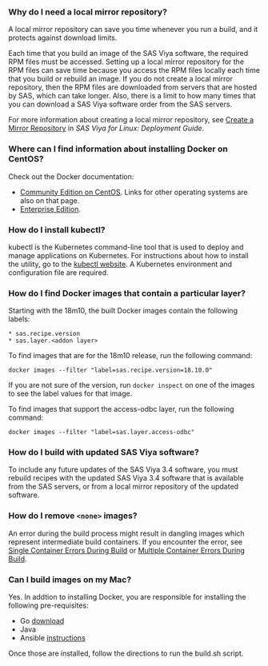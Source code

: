 ### Why do I need a local mirror repository?

A local mirror repository can save you time whenever you run a build, and it protects against download limits.

Each time that you build an image of the SAS Viya software, the required RPM files must be accessed. Setting up a local mirror repository for the RPM files can save time because you access the RPM files locally each time that you build or rebuild an image. If you do not create a local mirror repository, then the RPM files are downloaded from servers that are hosted by SAS, which can take longer. Also, there is a limit to how many times that you can download a SAS Viya software order from the SAS servers.

For more information about creating a local mirror repository, see [Create a Mirror Repository](https://go.documentation.sas.com/?docsetId=dplyml0phy0lax&docsetTarget=p1ilrw734naazfn119i2rqik91r0.htm&docsetVersion=3.4) in _SAS Viya for Linux: Deployment Guide_.

### Where can I find information about installing Docker on CentOS?

Check out the Docker documentation:

*  [Community Edition on CentOS](https://docs.docker.com/install/linux/docker-ce/centos/). Links for other operating systems are also on that page.
*  [Enterprise Edition](https://docs.docker.com/install/linux/docker-ee/centos/).

### How do I install kubectl?

kubectl is the Kubernetes command-line tool that is used to deploy and manage applications on Kubernetes. For instructions about how to install the utility, go to the [kubectl website](https://kubernetes.io/docs/tasks/tools/install-kubectl/). A Kubernetes environment and configuration file are required.

### How do I find Docker images that contain a particular layer?

Starting with the 18m10, the built Docker images contain the following labels:

    * sas.recipe.version
    * sas.layer.<addon layer>

To find images that are for the 18m10 release, run the following command:

```
docker images --filter "label=sas.recipe.version=18.10.0"
```

If you are not sure of the version, run `docker inspect` on one of the images to see the label values for that image.

To find images that support the access-odbc layer, run the following command:

```
docker images --filter "label=sas.layer.access-odbc"
```

### How do I build with updated SAS Viya software?

To include any future updates of the SAS Viya 3.4 software, you must rebuild recipes with the updated SAS Viya 3.4 software that is available from the SAS servers, or from a local mirror repository of the updated software.

### How do I remove `<none>` images?

An error during the build process might result in dangling images which represent intermediate build containers. If you encounter the error, see [Single Container Errors During Build](Build-and-Run-SAS-Viya-Multiple-Containers#errors-during-build) or [Multiple Container Errors During Build](Build-and-Run-SAS-Viya-Multiple-Containers#errors-during-build).

### Can I build images on my Mac?

Yes. In addtion to installing Docker, you are responsible for installing the following pre-requisites:

- Go [download](https://golang.org/dl/)
- Java 
- Ansible [instructions](https://docs.ansible.com/ansible/latest/installation_guide/intro_installation.html#latest-releases-on-macos)

Once those are installed, follow the directions to run the build.sh script.